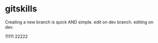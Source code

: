 # gitskills
Creating a new branch is quick AND simple.
edit on dev branch.
editing on dev.



11111
22222
